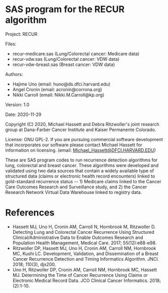 # SAS program for the RECUR algorithm


Project:  RECUR

Files:   
<ul> 
<li>recur-medicare.sas (Lung/Colorectal cancer: Medicare data)</li>
<li>recur-vdw.sas (Lung/Colorectal cancer: VDW data)</li>
<li>recur-vdw-breast.sas (Breast cancer: VDW data)</li>
</ul> 

Authors:   
<ul> 
<li>Hajime Uno (email: huno@ds.dfci.harvard.edu)</li>
<li>Angel Cronin (email: acronin@corrona.org)</li>
<li>Nikki Carroll (email: Nikki.M.Carroll@kp.org)</li>
</ul> 
		   
Version:   1.0

Date:  2020-11-29

Copyright (C) 2020, Michael Hassett and Debra Ritzwoller's joint research group at Dana-Farber Cancer Institute and Kaiser Permanente Colorado.

License: GNU GPL-2. If you are pursuing commercial software development that incorporates our software please contact Michael Hassett for information on licensing. (email: Michael_Hassett@DFCI.HARVARD.EDU) 
           

These are SAS program codes to run recurrence detection algorithms for lung, colorectal and breast cancer.
These algorithms were developed and validated using two data sources that contain a widely available type of structured data (claims or electronic health record encounters) linked to gold-standard recurrence status -- 1) Medicare claims linked to the Cancer Care Outcomes Research and Surveillance
study, and 2) the Cancer Research Network Virtual Data Warehouse linked to registry data.

# References
<ul>
<li>Hassett MJ, Uno H, Cronin AM, Carroll N, Hornbrook M, Ritzwoller D. Detecting Lung and Colorectal Cancer Recurrence Using Structured Clinical/Administrative Data to Enable Outcomes Research and Population Health Management, Medical Care. 2017; 55(12):e88-e98. </li>

<li>Ritzwoller DP, Hassett MJ, Uno H, Cronin AM, Carroll NM, Hornbrook MC, Kushi LC. Development, Validation, and Dissemination of a Breast Cancer Recurrence Detection and Timing Informatics Algorithm. JNCI. 2018; 110(3), djx200.</li>

<li>Uno H, Ritzwoller DP, Cronin AM, Carroll NM, Hornbrook MC, Hassett MJ. Determining the Time of Cancer Recurrence Using Claims or Electronic Medical Record Data. JCO Clinical Cancer Informatics. 2018; (2):1-10.</li>
</ul>

